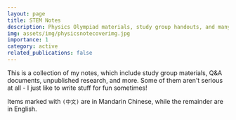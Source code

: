 ```yaml
---
layout: page
title: STEM Notes
description: Physics Olympiad materials, study group handouts, and many more.
img: assets/img/physicsnotecoverimg.jpg
importance: 1
category: active
related_publications: false
---
```


This is a collection of my notes, which include study group materials, Q&A documents, unpublished research, and more. Some of them aren't serious at all - I just like to write stuff for fun sometimes!

Items marked with `(中文)` are in Mandarin Chinese, while the remainder are in English.

<script>
  // Fetch and display notes from the JSON file
  fetch('/assets/json/physicsnotes.json')
    .then(response => response.json())
    .then(data => {
      // Define group titles
      const groupTitles = {
        10: "Physics Olympiad",
        20: "Research / Experiments",
        25: "Young Physicists' Tournament",
        30: "Study Group / YouTube Materials",
        40: "Miscellaneous"
      };

      // Group notes by "group" and sort
      const groupedNotes = {};
      for (const key in data) {
        const note = data[key];
        if (!groupedNotes[note.group]) groupedNotes[note.group] = [];
        groupedNotes[note.group].push(note);
      }

      // Sort groups by group number and then sort notes by date
      const sortedGroups = Object.keys(groupedNotes).sort((a, b) => parseInt(a) - parseInt(b));

      // Generate table for each group
      let content = '';
      sortedGroups.forEach(group => {
        // Sort notes within the group by date
        groupedNotes[group].sort((a, b) => new Date(b.date) - new Date(a.date)); // Descending order

        content += `<h2>${groupTitles[group]}</h2>`;
        content += `
          <table>
            <thead>
              <tr>
                <th>Title</th>
                <th>Description</th>
                <th>Date</th>
              </tr>
            </thead>
            <tbody>
        `;
        groupedNotes[group].forEach(note => {
          content += `
            <tr>
              <td><a href="${note.href}" target="_blank">${note.title}</a></td>
              <td>${note.description}</td>
              <td>${note.date}</td>
            </tr>
          `;
        });
        content += '</tbody></table>';
      });

      // Insert content into the page
      document.querySelector('#notes-content').innerHTML = content;
    })
    .catch(error => console.error('Error fetching notes:', error));
</script>


<style>
  table {
    width: 100%;
    border-collapse: collapse;
    margin: 20px 0;
  }
  th, td {
    padding: 15px;
    text-align: left;
  }
  tr {
    height: 60px; /* Increased row height */
  }
  h2 {
    margin-top: 30px;
  }
</style>

<div id="notes-content"></div>
